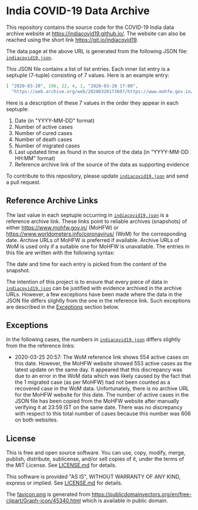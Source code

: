 India COVID-19 Data Archive
===========================

This repository contains the source code for the COVID-19 India data
archive website at <https://indiacovid19.github.io/>. The website can
also be reached using the short link <https://git.io/indiacovid19>.

The data page at the above URL is generated from the following JSON
file: [`indiacovid19.json`][1].

This JSON file contains a list of list entries. Each inner list entry is
a septuple (7-tuple) consisting of 7 values. Here is an example entry:

```json
[ "2020-03-20", 196, 22, 4, 1, "2020-03-20 17:00",
  "https://web.archive.org/web/20200320173607/https://www.mohfw.gov.in/" ]
```

Here is a description of these 7 values in the order they appear in each
septuple:

 1. Date (in "YYYY-MM-DD" format)
 2. Number of active cases
 3. Number of cured cases
 4. Number of death cases
 5. Number of migrated cases
 6. Last updated time as found in the source of the data
    (in "YYYY-MM-DD HH:MM" format)
 7. Reference archive link of the source of the data as supporting
    evidence

To contribute to this repository, please update [`indiacovid19.json`][1]
and send a pull request.

[1]: indiacovid19.json


Reference Archive Links
-----------------------

The last value in each septuple occurring in [`indiacovid19.json`][1] is
a reference archive link. These links point to reliable archives
(snapshots) of either <https://www.mohfw.gov.in/> (MoHFW) or
<https://www.worldometers.info/coronavirus/> (WoM) for the corresponding
date. Archive URLs of MoHFW is preferred if available. Archive URLs of
WoM is used only if a suitable one for MoHFW is unavailable. The entries
in this file are written with the following syntax:

The date and time for each entry is picked from the content of the
snapshot.

The intention of this project is to ensure that every piece of data in
[`indiacovid19.json`][1] can be justified with evidence archived in the
archive URLs. However, a few exceptions have been made where the data in
the JSON file differs slightly from the one in the reference link. Such
exceptions are described in the [Exceptions](#exceptions) section below.


Exceptions
----------

In the following cases, the numbers in [`indiacovid19.json`][1]
differs slightly from the the reference links:

- 2020-03-25 20:57: The WoM reference link shows 554 active
  cases on this date. However, the MoHFW website showed 553 active cases
  as the latest update on the same day. It appeared that this
  discrepancy was due to an error in the WoM data which was likely
  caused by the fact that the 1 migrated case (as per MoHFW) had not
  been counted as a recovered case in the WoM data. Unfortunately, there
  is no archive URL for the MoHFW website for this date. The number of
  active cases in the JSON file has been copied from the MoHFW website
  after manually verifying it at 23:59 IST on the same date. There was
  no discrepancy with respect to this total number of cases because this
  number was 606 on both websites.


License
-------

This is free and open source software. You can use, copy, modify,
merge, publish, distribute, sublicense, and/or sell copies of it,
under the terms of the MIT License. See [LICENSE.md][L] for details.

This software is provided "AS IS", WITHOUT WARRANTY OF ANY KIND,
express or implied. See [LICENSE.md][L] for details.

The [favicon.png](favicon.png) is generated from
<https://publicdomainvectors.org/en/free-clipart/Graph-icon/45340.html>
which is available in public domain.

[L]: LICENSE.md
